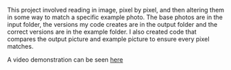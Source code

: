 This project involved reading in image, pixel by pixel, and then altering them in some way to match a specific example photo. The base photos are in the input folder, the versions my code creates are in the output folder and the correct versions are in the example folder. I also created code that compares the output picture and example picture to ensure every pixel matches.

A video demonstration can be seen [here](https://www.youtube.com/watch?v=RTodUhRu7iU)
